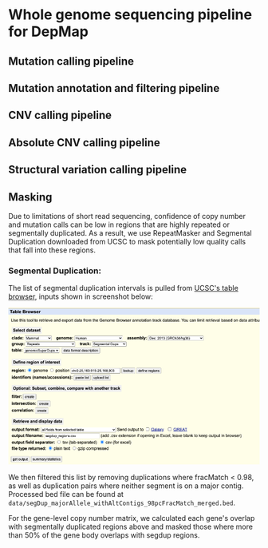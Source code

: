 Whole genome sequencing pipeline for DepMap 
=============================================


Mutation calling pipeline
---------------------------

Mutation annotation and filtering pipeline
-------------------------------------------



CNV calling pipeline
---------------------------

Absolute CNV calling pipeline
-------------------------------

Structural variation calling pipeline
-----------------------------------------



Masking
--------------------------
Due to limitations of short read sequencing, confidence of copy number and mutation calls can be low in regions that are highly repeated or segmentally duplicated. As a result, we use RepeatMasker and Segmental Duplication downloaded from UCSC to mask potentially low quality calls that fall into these regions.

### Segmental Duplication:
The list of segmental duplication intervals is pulled from [UCSC's table browser](http://genome.ucsc.edu/cgi-bin/hgTables), inputs shown in screenshot below:

![](../segdup_ucsc.png)

We then filtered this list by removing duplications where fracMatch < 0.98, as well as duplication pairs where neither segment is on a major contig. Processed bed file can be found at `data/segDup_majorAllele_withAltContigs_98pcFracMatch_merged.bed`.

For the gene-level copy number matrix, we calculated each gene's overlap with segmentally duplicated regions above and masked those where more than 50% of the gene body overlaps with segdup regions.